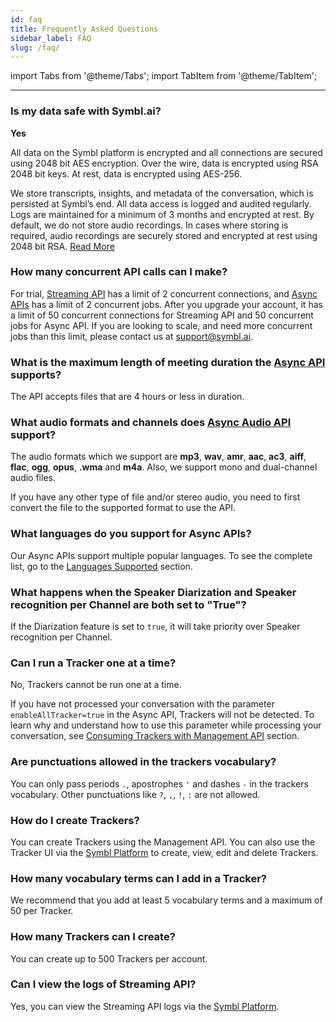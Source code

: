 ```yaml
---
id: faq
title: Frequently Asked Questions
sidebar_label: FAQ
slug: /faq/
---
```


import Tabs from '@theme/Tabs';
import TabItem from '@theme/TabItem';

---

### Is my data safe with Symbl.ai?

**Yes**

All data on the Symbl platform is encrypted and all connections are secured using 2048 bit AES encryption. Over the wire, data is encrypted using RSA 2048 bit keys. At rest, data is encrypted using AES-256.

We store transcripts, insights, and metadata of the conversation, which is persisted at Symbl’s end. All data access is logged and audited regularly. Logs are maintained for a minimum of 3 months and encrypted at rest. By default, we do not store audio recordings. In cases where storing is required, audio recordings are securely stored and encrypted at rest using 2048 bit RSA.
[Read More](https://symbl.ai/security/)


### How many concurrent API calls can I make?

For trial, [Streaming API](/docs/streamingapi/introduction) has a limit of 2 concurrent connections, and [Async APIs](/docs/async-api/overview/introduction) has a limit of 2 concurrent jobs. After you upgrade your account, it has a limit of 50 concurrent connections for Streaming API and 50 concurrent jobs for Async API.
If you are looking to scale, and need more concurrent jobs than this limit, please contact us at support@symbl.ai.


### What is the maximum length of meeting duration the [Async API](/docs/async-api/overview/introduction) supports?  

The API accepts files that are 4 hours or less in duration.

### What audio formats and channels does [Async Audio API](/docs/async-api/overview/introduction) support?

The audio formats which we support are **mp3**, **wav**, **amr**, **aac**, **ac3**, **aiff**, **flac**, **ogg**, **opus**, **.wma** and **m4a**.
Also, we support mono and dual-channel audio files.

If you have any other type of file and/or stereo audio, you need to first convert the file to the supported format  to use the API.


### What languages do you support for Async APIs?

Our Async APIs support multiple popular languages. To see the complete list, go to the [Languages Supported](/docs/async-api/overview/async-api-supported-languages) section. 

### What happens when the Speaker Diarization and Speaker recognition per Channel are both set to "True"?

If the Diarization feature is set to `true`, it will take priority over Speaker recognition per Channel. 

### Can I run a Tracker one at a time? 

No, Trackers cannot be run one at a time. 

If you have not processed your conversation with the parameter `enableAllTracker=true` in the Async API, Trackers will not be detected. To learn why and understand how to use this parameter while processing your conversation, see [Consuming Trackers with Management API](/docs/management-api/trackers/overview#step-2-submit-files-using-async-api-with-enablealltrackers-flag) section.

### Are punctuations allowed in the trackers vocabulary? 

You can only pass periods `.`, apostrophes `'` and dashes `-` in the trackers vocabulary. Other punctuations like `?`, `,`, `!`, `:` are not allowed. 

### How do I create Trackers? 
You can create Trackers using the Management API. You can also use the Tracker UI via the [Symbl Platform](https://platform.symbl.ai/#/login) to create, view, edit and delete Trackers. 

### How many vocabulary terms can I add in a Tracker?
We recommend that you add at least 5 vocabulary terms and a maximum of 50 per Tracker. 

### How many Trackers can I create?
You can create up to 500 Trackers per account.

### Can I view the logs of Streaming API?
Yes, you can view the Streaming API logs via the [Symbl Platform](https://platform.symbl.ai/#/login). 

